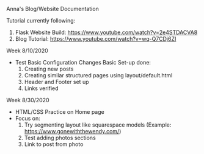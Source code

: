 Anna's Blog/Website Documentation

Tutorial currently following:
1. Flask Website Build: https://www.youtube.com/watch?v=2e4STDACVA8
2. Blog Tutorial: https://www.youtube.com/watch?v=wq-Q7CDj6ZI 


Week 8/10/2020
- Test Basic Configuration Changes
  Basic Set-up done:
  1. Creating new posts
  2. Creating similar structured pages using layout/default.html
  3. Header and Footer set up
  4. Links verified

Week 8/30/2020
- HTML/CSS Practice on Home page
- Focus on:
  1. Try segmenting layout like squarespace models (Example: https://www.gonewiththewendy.com/)
  2. Test adding photos sections
  3. Link to post from photo



